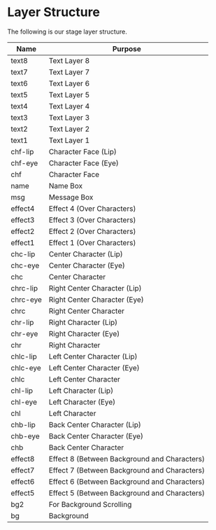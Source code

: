 Layer Structure
===============

The following is our stage layer structure.

|Name           |Purpose                                        |
|---------------|-----------------------------------------------|
|text8          |Text Layer 8                                   |
|text7          |Text Layer 7                                   |
|text6          |Text Layer 6                                   |
|text5          |Text Layer 5                                   |
|text4          |Text Layer 4                                   |
|text3          |Text Layer 3                                   |
|text2          |Text Layer 2                                   |
|text1          |Text Layer 1                                   |
|chf-lip        |Character Face (Lip)                           |
|chf-eye        |Character Face (Eye)                           |
|chf            |Character Face                                 |
|name           |Name Box                                       |
|msg            |Message Box                                    |
|effect4        |Effect 4 (Over Characters)                     |
|effect3        |Effect 3 (Over Characters)                     |
|effect2        |Effect 2 (Over Characters)                     |
|effect1        |Effect 1 (Over Characters)                     |
|chc-lip        |Center Character (Lip)                         |
|chc-eye        |Center Character (Eye)                         |
|chc            |Center Character                               |
|chrc-lip       |Right Center Character (Lip)                   |
|chrc-eye       |Right Center Character (Eye)                   |
|chrc           |Right Center Character                         |
|chr-lip        |Right Character (Lip)                          |
|chr-eye        |Right Character (Eye)                          |
|chr            |Right Character                                |
|chlc-lip       |Left Center Character (Lip)                    |
|chlc-eye       |Left Center Character (Eye)                    |
|chlc           |Left Center Character                          |
|chl-lip        |Left Character (Lip)                           |
|chl-eye        |Left Character (Eye)                           |
|chl            |Left Character                                 |
|chb-lip        |Back Center Character (Lip)                    |
|chb-eye        |Back Center Character (Eye)                    |
|chb            |Back Center Character                          |
|effect8        |Effect 8 (Between Background and Characters)   |
|effect7        |Effect 7 (Between Background and Characters)   |
|effect6        |Effect 6 (Between Background and Characters)   |
|effect5        |Effect 5 (Between Background and Characters)   |
|bg2            |For Background Scrolling                       |
|bg             |Background                                     |
